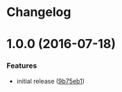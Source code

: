 # Changelog

<a name="1.0.0"></a>

# 1.0.0 (2016-07-18)

### Features

- initial release ([9b75eb1](https://github.com/mljs/disjoint-set/commit/9b75eb1))
